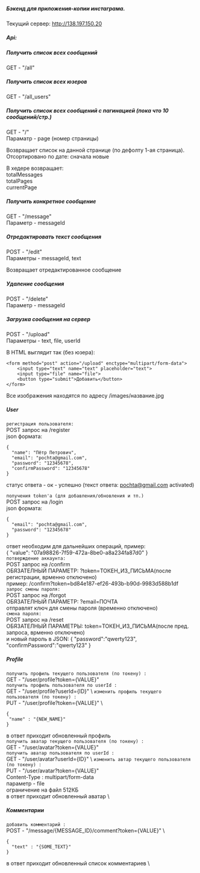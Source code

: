 ##### Бэкенд для приложения-копии инстаграма.

Текущий сервер: http://138.197.150.20

##### Api:

##### Получить список всех сообщений
GET - "/all"

##### Получить список всех юзеров
GET - "/all_users"  

##### Получить список всех сообщений с пагинацией (пока что 10 сообщений/стр.)
GET - "/"  
Параматр - page (номер страницы)

Возвращает список на данной странице (по дефолту 1-ая страница). Отсортировано по дате: сначала новые

В хедере возвращает:  
totalMessages  
totalPages  
currentPage

##### Получить конкретное сообщение
GET - "/message"  
Параметр - messageId

##### Отредактировать текст сообщения
POST - "/edit"  
Параметры - messageId, text

Возвращает отредактированное сообщение

##### Удаление сообщения
POST - "/delete"  
Параметр - messageId

##### Загрузка сообщения на сервер
POST - "/upload"  
Параметры - text, file, userId

В HTML выглядит так (без юзера):
```
<form method="post" action="/upload" enctype="multipart/form-data">
    <input type="text" name="text" placeholder="text">
    <input type="file" name="file">
    <button type="submit">Добавить</button>
</form>
```

Все изображения находятся по адресу /images/название.jpg

##### User
`регистрация пользователя:`\
POST запрос на /register\
json формата:
```
{
  "name": "Пётр Петрович",
  "email": "pochta@gmail.com",
  "password": "12345678",
  "confirmPassword": "12345678"
}
```
статус ответа - ок - успешно (текст ответа: pochta@gmail.com activated)

`получения token'а (для добавления/обновления и тп.)`\
POST запрос на /login\
json формата:
```
{
  "email": "pochta@gmail.com",
  "password": "12345678"
}
```
ответ необходим для дальнейших операций, пример:\
{ "value": "07a98826-7f59-472a-8be0-a8a234fa87d0" }\
`потверждение аккаунта:`\
POST запрос на /confirm\
ОБЯЗАТЕЛНЫЙ ПАРАМЕТР: ?token=ТОКЕН_ИЗ_ПИСЬМА(после регистрации, врменно отключено)\
пример: /confirm?token=bd84e187-ef26-493b-b90d-9983d588b1df\
`запрос смены пароля:`\
POST запрос на /forgot\
ОБЯЗАТЕЛНЫЙ ПАРАМЕТР: ?email=ПОЧТА\
отправлят ключ для смены пароля (временно отключено)\
`смена пароля:`\
POST запрос на /reset\
ОБЯЗАТЕЛНЫЙ ПАРАМЕТРЫ:
token=ТОКЕН_ИЗ_ПИСЬМА(после пред. запроса, врменно отключено)\
и новый пароль в JSON: { "password":"qwerty123", "confirmPassword":"qwerty123" }


##### Profile
`получить профиль текущего пользователя (по токену) :`\
GET - "/user/profile?token={VALUE}" \
`получить профиль пользователя по userId :`\
GET - "/user/profile?userId={ID}" \ 
`изменить профиль текущего пользователя (по токену) :`\
PUT - "/user/profile?token={VALUE}" \
 ```
{
  "name" : "{NEW_NAME}"
}
```
в ответ приходит обновленный профиль \
`получить аватар текущего пользователя (по токену) :`\
GET - "/user/avatar?token={VALUE}" \
`получить аватар пользователя по userId :`\
GET - "/user/avatar?userId={ID}" \ 
`изменить автар текущего пользователя (по токену) :`\
PUT - "/user/avatar?token={VALUE}" \
Content-Type : multipart/form-data \
параметр - file \
ограничение на файл 512КБ \
в ответ приходит обновленный аватар \


##### Комментарии
`добавить комментарий :`\
POST - "/message/{MESSAGE_ID}/comment?token={VALUE}" \
```
{
  "text" : "{SOME_TEXT}"
}
```
в ответ приходит обновленный список комментариев \